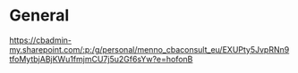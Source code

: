 # General
https://cbadmin-my.sharepoint.com/:p:/g/personal/menno_cbaconsult_eu/EXUPty5JvpRNn9tfoMytbjABjKWu1fmjmCU7j5u2Gf6sYw?e=hofonB
